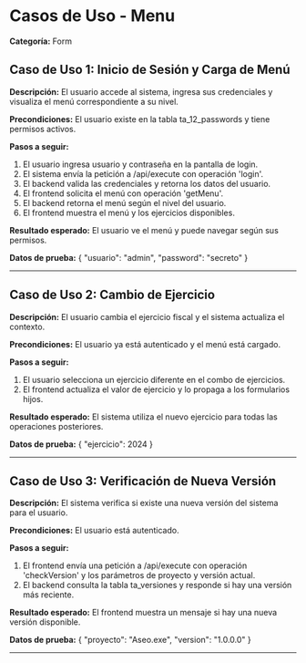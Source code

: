 # Casos de Uso - Menu

**Categoría:** Form

## Caso de Uso 1: Inicio de Sesión y Carga de Menú

**Descripción:** El usuario accede al sistema, ingresa sus credenciales y visualiza el menú correspondiente a su nivel.

**Precondiciones:**
El usuario existe en la tabla ta_12_passwords y tiene permisos activos.

**Pasos a seguir:**
1. El usuario ingresa usuario y contraseña en la pantalla de login.
2. El sistema envía la petición a /api/execute con operación 'login'.
3. El backend valida las credenciales y retorna los datos del usuario.
4. El frontend solicita el menú con operación 'getMenu'.
5. El backend retorna el menú según el nivel del usuario.
6. El frontend muestra el menú y los ejercicios disponibles.

**Resultado esperado:**
El usuario ve el menú y puede navegar según sus permisos.

**Datos de prueba:**
{ "usuario": "admin", "password": "secreto" }

---

## Caso de Uso 2: Cambio de Ejercicio

**Descripción:** El usuario cambia el ejercicio fiscal y el sistema actualiza el contexto.

**Precondiciones:**
El usuario ya está autenticado y el menú está cargado.

**Pasos a seguir:**
1. El usuario selecciona un ejercicio diferente en el combo de ejercicios.
2. El frontend actualiza el valor de ejercicio y lo propaga a los formularios hijos.

**Resultado esperado:**
El sistema utiliza el nuevo ejercicio para todas las operaciones posteriores.

**Datos de prueba:**
{ "ejercicio": 2024 }

---

## Caso de Uso 3: Verificación de Nueva Versión

**Descripción:** El sistema verifica si existe una nueva versión del sistema para el usuario.

**Precondiciones:**
El usuario está autenticado.

**Pasos a seguir:**
1. El frontend envía una petición a /api/execute con operación 'checkVersion' y los parámetros de proyecto y versión actual.
2. El backend consulta la tabla ta_versiones y responde si hay una versión más reciente.

**Resultado esperado:**
El frontend muestra un mensaje si hay una nueva versión disponible.

**Datos de prueba:**
{ "proyecto": "Aseo.exe", "version": "1.0.0.0" }

---

